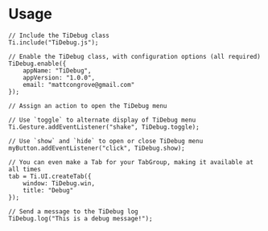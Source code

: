 Usage
=====

	// Include the TiDebug class
	Ti.include("TiDebug.js");
	
	// Enable the TiDebug class, with configuration options (all required)
	TiDebug.enable({
		appName: "TiDebug",
		appVersion: "1.0.0",
		email: "mattcongrove@gmail.com"
	});
	
	// Assign an action to open the TiDebug menu
	
	// Use `toggle` to alternate display of TiDebug menu
	Ti.Gesture.addEventListener("shake", TiDebug.toggle);
	
	// Use `show` and `hide` to open or close TiDebug menu
	myButton.addEventListener("click", TiDebug.show);
	
	// You can even make a Tab for your TabGroup, making it available at all times
	tab = Ti.UI.createTab({
		window: TiDebug.win,
		title: "Debug"
	});
	
	// Send a message to the TiDebug log
	TiDebug.log("This is a debug message!");